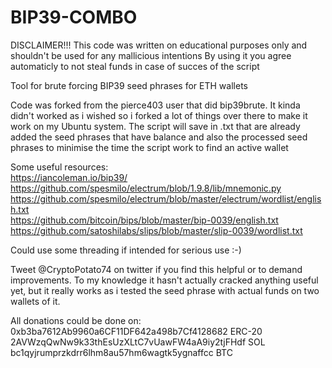 # BIP39-COMBO

DISCLAIMER!!!  This code was written on educational purposes only and shouldn't be used for any mallicious intentions
By using it you agree automaticly to not steal funds in case of succes of the script 


Tool for brute forcing BIP39 seed phrases for ETH wallets

Code was forked from the pierce403 user that did bip39brute. It kinda didn't worked as i wished so i forked a lot of things over there to make it work on my Ubuntu system.
The script will save in .txt that are already added the seed phrases that have balance and also the processed seed phrases to minimise the 
time the script work to find an active wallet

Some useful resources:  
https://iancoleman.io/bip39/  
https://github.com/spesmilo/electrum/blob/1.9.8/lib/mnemonic.py  
https://github.com/spesmilo/electrum/blob/master/electrum/wordlist/english.txt  
https://github.com/bitcoin/bips/blob/master/bip-0039/english.txt  
https://github.com/satoshilabs/slips/blob/master/slip-0039/wordlist.txt  

Could use some threading if intended for serious use :-)

Tweet @CryptoPotato74 on twitter if you find this helpful or to demand improvements. To my knowledge it hasn't actually cracked anything useful yet, but it really works as i tested the seed phrase with actual funds on two wallets of it.

All donations could be done on:
0xb3ba7612Ab9960a6CF11DF642a498b7Cf4128682 ERC-20 
2AVWzqQwNw9k33thEsUzXLtC7vUawFW4aA9iy2tjFHdf SOL
bc1qyjrumprzkdrr6lhm8au57hm6wagtk5ygnaffcc BTC
